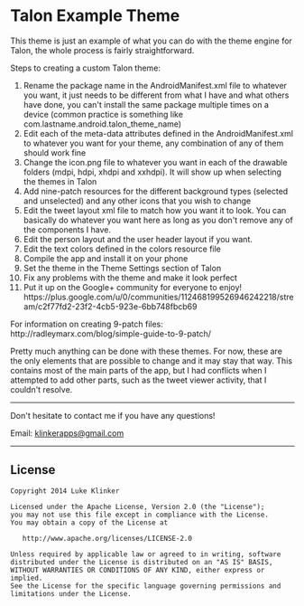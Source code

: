 # Talon Example Theme

This theme is just an example of what you can do with the theme engine for Talon, the whole process is fairly straightforward.

<p>Steps to creating a custom Talon theme:</p>
<ol>
<li>Rename the package name in the AndroidManifest.xml file to whatever you want, it just needs to be different from what I have and what others have done, you can't install the same package multiple times on a device (common practice is something like com.lastname.android.talon_theme_name)</li>
<li>Edit each of the meta-data attributes defined in the AndroidManifest.xml to whatever you want for your theme, any combination of any of them should work fine</li>
<li>Change the icon.png file to whatever you want in each of the drawable folders (mdpi, hdpi, xhdpi and xxhdpi). It will show up when selecting the themes in Talon</li>
<li>Add nine-patch resources for the different background types (selected and unselected) and any other icons that you wish to change</li>
<li>Edit the tweet layout xml file to match how you want it to look. You can basically do whatever you want here as long as you don't remove any of the components I have.</li>
<li>Edit the person layout and the user header layout if you want.</li>
<li>Edit the text colors defined in the colors resource file</li>
<li>Compile the app and install it on your phone</li>
<li>Set the theme in the Theme Settings section of Talon</li>
<li>Fix any problems with the theme and make it look perfect</li>
<li>Put it up on the Google+ community for everyone to enjoy! https://plus.google.com/u/0/communities/112468199526946242218/stream/c2f77fd2-23f2-4cb5-923e-6bb748fbcb69</li>
</ol>

<p>For information on creating 9-patch files: http://radleymarx.com/blog/simple-guide-to-9-patch/</p>

<p>Pretty much anything can be done with these themes. For now, these are the only elements that are possible to change and it may stay that way. This contains most of the main parts of the app, but I had conflicts when I attempted to add other parts, such as the tweet viewer activity, that I couldn't resolve.</p>

---

Don't hesitate to contact me if you have any questions!

Email: klinkerapps@gmail.com

---

## License

    Copyright 2014 Luke Klinker

    Licensed under the Apache License, Version 2.0 (the "License");
    you may not use this file except in compliance with the License.
    You may obtain a copy of the License at

       http://www.apache.org/licenses/LICENSE-2.0

    Unless required by applicable law or agreed to in writing, software
    distributed under the License is distributed on an "AS IS" BASIS,
    WITHOUT WARRANTIES OR CONDITIONS OF ANY KIND, either express or implied.
    See the License for the specific language governing permissions and
    limitations under the License.
